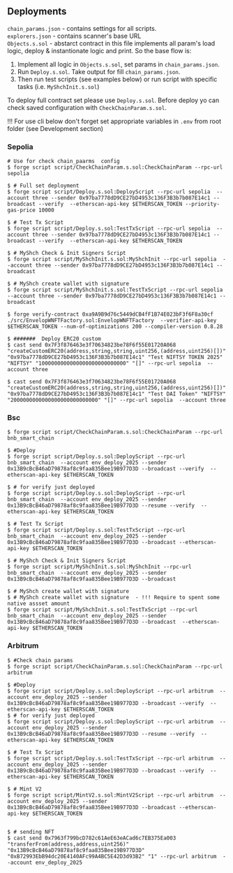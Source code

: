 ## Deployments
`chain_params.json` - contains settings for all scripts.  
`explorers.json` - contains scanner's base URL  
`Objects.s.sol` - abstarct contract in this file implements all param's load logic, deploy & instantionate logic and print. So the base flow  is:
1. Implement all logic in `Objects.s.sol`, set params in `chain_params.json`.
2. Run `Deploy.s.sol`. Take output for fill `chain_params.json`.
3. Then  run test scripts (see examples below) or run script with specific tasks (i.e. `MyShchInit.s.sol`)  

To deploy full contract set please use `Deploy.s.sol`. Before deploy yo can check saved 
configuration with `CheckChainParam.s.sol`.  

!!! For use cli below don't forget set appropriate variables in `.env` from root folder (see Development section)  
### Sepolia
```shell
# Use for check chain_paarms  config
$ forge script script/CheckChainParam.s.sol:CheckChainParam --rpc-url sepolia

$ # Full set deployment
$ forge script script/Deploy.s.sol:DeployScript --rpc-url sepolia  --account three --sender 0x97ba7778dD9CE27bD4953c136F3B3b7b087E14c1 --broadcast --verify  --etherscan-api-key $ETHERSCAN_TOKEN --priority-gas-price 10000

$ # Test Tx Script
$ forge script script/Deploy.s.sol:TestTxScript --rpc-url sepolia  --account three --sender 0x97ba7778dD9CE27bD4953c136F3B3b7b087E14c1 --broadcast --verify  --etherscan-api-key $ETHERSCAN_TOKEN 

$ # MyShch Check & Init Signers Script
$ forge script script/MyShchInit.s.sol:MyShchInit --rpc-url sepolia  --account three --sender 0x97ba7778dD9CE27bD4953c136F3B3b7b087E14c1 --broadcast 

$ # MyShch create wallet with signature
$ forge script script/MyShchInit.s.sol:TestTxScript --rpc-url sepolia  --account three --sender 0x97ba7778dD9CE27bD4953c136F3B3b7b087E14c1 --broadcast 

$ forge verify-contract 0xa9A9B9d76c5449dCB4fF1B74E023bF3f6F8a30cf  ./src/EnvelopWNFTFactory.sol:EnvelopWNFTFactory  --verifier-api-key $ETHERSCAN_TOKEN --num-of-optimizations 200 --compiler-version 0.8.28

$ #######  Deploy ERC20 custom
$ cast send 0x7F3f876463e3f70634823be78F6f55E01720A068 "createCustomERC20(address,string,string,uint256,(address,uint256)[])" "0x97ba7778dD9CE27bD4953c136F3B3b7b087E14c1" "Test NIFTSY TOKEN 2025" "NIFTSY" "1000000000000000000000000000" "[]" --rpc-url sepolia  --account three 

$ cast send 0x7F3f876463e3f70634823be78F6f55E01720A068 "createCustomERC20(address,string,string,uint256,(address,uint256)[])" "0x97ba7778dD9CE27bD4953c136F3B3b7b087E14c1" "Test DAI Token" "NIFTSY" "2000000000000000000000000000" "[]" --rpc-url sepolia  --account three 

```


### Bsc
```shell
$ forge script script/CheckChainParam.s.sol:CheckChainParam --rpc-url bnb_smart_chain

$ #Deploy
$ forge script script/Deploy.s.sol:DeployScript --rpc-url bnb_smart_chain  --account env_deploy_2025 --sender 0x13B9cBcB46aD79878af8c9faa835Bee19B977D3D --broadcast --verify  --etherscan-api-key $ETHERSCAN_TOKEN 

$ # for verify just deployed
$ forge script script/Deploy.s.sol:DeployScript --rpc-url bnb_smart_chain  --account env_deploy_2025 --sender 0x13B9cBcB46aD79878af8c9faa835Bee19B977D3D --resume --verify  --etherscan-api-key $ETHERSCAN_TOKEN 

$ # Test Tx Script
$ forge script script/Deploy.s.sol:TestTxScript --rpc-url bnb_smart_chain  --account env_deploy_2025 --sender 0x13B9cBcB46aD79878af8c9faa835Bee19B977D3D --broadcast --etherscan-api-key $ETHERSCAN_TOKEN 

$ # MyShch Check & Init Signers Script
$ forge script script/MyShchInit.s.sol:MyShchInit --rpc-url bnb_smart_chain  --account env_deploy_2025 --sender 0x13B9cBcB46aD79878af8c9faa835Bee19B977D3D --broadcast 

$ # MyShch create wallet with signature
$ # MyShch create wallet with signature  - !!! Require to spent some native assset amount
$ forge script script/MyShchInit.s.sol:TestTxScript --rpc-url bnb_smart_chain  --account env_deploy_2025 --sender 0x13B9cBcB46aD79878af8c9faa835Bee19B977D3D --broadcast  --etherscan-api-key $ETHERSCAN_TOKEN 
```

### Arbitrum
```shell
$ #Check chain params
$ forge script script/CheckChainParam.s.sol:CheckChainParam --rpc-url arbitrum

$ #Deploy
$ forge script script/Deploy.s.sol:DeployScript --rpc-url arbitrum  --account env_deploy_2025 --sender 0x13B9cBcB46aD79878af8c9faa835Bee19B977D3D --broadcast --verify  --etherscan-api-key $ETHERSCAN_TOKEN 
$ # for verify just deployed
$ forge script script/Deploy.s.sol:DeployScript --rpc-url arbitrum  --account env_deploy_2025 --sender 0x13B9cBcB46aD79878af8c9faa835Bee19B977D3D --resume --verify  --etherscan-api-key $ETHERSCAN_TOKEN 

$ # Test Tx Script
$ forge script script/Deploy.s.sol:TestTxScript --rpc-url arbitrum  --account env_deploy_2025 --sender 0x13B9cBcB46aD79878af8c9faa835Bee19B977D3D --broadcast --verify  --etherscan-api-key $ETHERSCAN_TOKEN 

$ # Mint V2
$ forge script script/MintV2.s.sol:MintV2Script --rpc-url arbitrum  --account env_deploy_2025 --sender 0x13B9cBcB46aD79878af8c9faa835Bee19B977D3D --broadcast --etherscan-api-key $ETHERSCAN_TOKEN 


$ # sending NFT
$ cast send 0x7963f799bcD782c61AeE63eACad6c7EB375Ea003 "transferFrom(address,address,uint256)" "0x13B9cBcB46aD79878af8c9faa835Bee19B977D3D" "0xB72993EbB94dc20E4140AFc99A4BC5E42D3d93B2" "1" --rpc-url arbitrum  --account env_deploy_2025 
```
